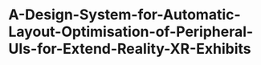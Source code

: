 # A-Design-System-for-Automatic-Layout-Optimisation-of-Peripheral-UIs-for-Extend-Reality-XR-Exhibits